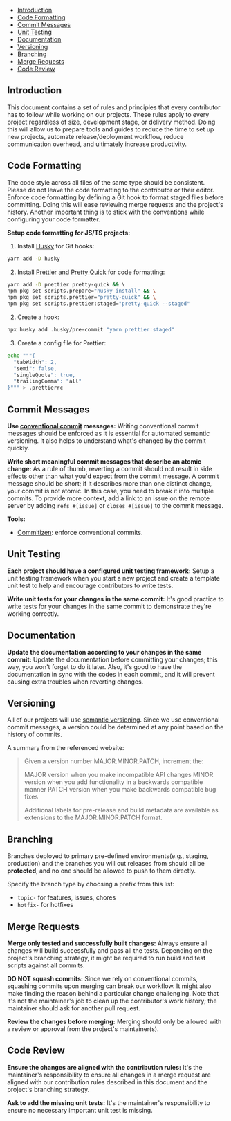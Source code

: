 - [Introduction](#introduction)
- [Code Formatting](#code-formatting)
- [Commit Messages](#commit-messages)
- [Unit Testing](#unit-testing)
- [Documentation](#documentation)
- [Versioning](#versioning)
- [Branching](#branching)
- [Merge Requests](#merge-requests)
- [Code Review](#code-review)

## Introduction

This document contains a set of rules and principles that every contributor has to follow while working on our projects. These rules apply to every project regardless of size, development stage, or delivery method. Doing this will allow us to prepare tools and guides to reduce the time to set up new projects, automate release/deployment workflow, reduce communication overhead, and ultimately increase productivity.

## Code Formatting
The code style across all files of the same type should be consistent. Please do not leave the code formatting to the contributor or their editor. Enforce code formatting by defining a Git hook to format staged files before committing. Doing this will ease reviewing merge requests and the project's history. Another important thing is to stick with the conventions while configuring your code formatter.

**Setup code formatting for JS/TS projects:**
1. Install [Husky](https://typicode.github.io/husky/) for Git hooks:
  ```bash
  yarn add -D husky
  ```
2. Install [Prettier](https://www.npmjs.com/package/prettier) and [Pretty Quick](https://www.npmjs.com/package/pretty-quick) for code formatting:
  ```bash
  yarn add -D prettier pretty-quick && \ 
  npm pkg set scripts.prepare="husky install" && \
  npm pkg set scripts.prettier="pretty-quick" && \
  npm pkg set scripts.prettier:staged="pretty-quick --staged"
  ```
2. Create a hook:
  ```bash
  npx husky add .husky/pre-commit "yarn prettier:staged"
  ```
3. Create a config file for Prettier:
```bash
echo """{
  "tabWidth": 2,
  "semi": false,
  "singleQuote": true,
  "trailingComma": "all"
}""" > .prettierrc
```
## Commit Messages
**Use [conventional commit](https://www.conventionalcommits.org/en/v1.0.0/) messages:**
Writing conventional commit messages should be enforced as it is essential for automated semantic versioning. It also helps to understand what's changed by the commit quickly.

**Write short meaningful commit messages that describe an atomic change:**
As a rule of thumb, reverting a commit should not result in side effects other than what you'd expect from the commit message. 
A commit message should be short; if it describes more than one distinct change, your commit is not atomic. In this case, you need to break it into multiple commits. To provide more context, add a link to an issue on the remote server by adding `refs #[issue]` or `closes #[issue]` to the commit message.

**Tools:**
- [Commitizen](https://github.com/commitizen/cz-cli): enforce conventional commits.

## Unit Testing
**Each project should have a configured unit testing framework:**
Setup a unit testing framework when you start a new project and create a template unit test to help and encourage contributors to write tests.

**Write unit tests for your changes in the same commit:**
It's good practice to write tests for your changes in the same commit to demonstrate they're working correctly.

## Documentation
**Update the documentation according to your changes in the same commit:**
Update the documentation before committing your changes; this way, you won't forget to do it later. Also, it's good to have the documentation in sync with the codes in each commit, and it will prevent causing extra troubles when reverting changes. 

## Versioning
All of our projects will use [semantic versioning](https://semver.org/). Since we use conventional commit messages, a version could be determined at any point based on the history of commits. 

A summary from the referenced website:
> Given a version number MAJOR.MINOR.PATCH, increment the:
>
> MAJOR version when you make incompatible API changes
> MINOR version when you add functionality in a backwards compatible manner
> PATCH version when you make backwards compatible bug fixes
>
> Additional labels for pre-release and build metadata are available as extensions to the MAJOR.MINOR.PATCH format.

## Branching
Branches deployed to primary pre-defined environments(e.g., staging, production) and the branches you will cut releases from should all be **protected**, and no one should be allowed to push to them directly.

Specify the branch type by choosing a prefix from this list:
- `topic-` for features, issues, chores
- `hotfix-` for hotfixes

## Merge Requests
**Merge only tested and successfully built changes:**
Always ensure all changes will build successfully and pass all the tests. Depending on the project's branching strategy, it might be required to run build and test scripts against all commits.

**DO NOT squash commits:**
Since we rely on conventional commits, squashing commits upon merging can break our workflow. It might also make finding the reason behind a particular change challenging. Note that it's not the maintainer's job to clean up the contributor's work history; the maintainer should ask for another pull request.

**Review the changes before merging:**
Merging should only be allowed with a review or approval from the project's maintainer(s).

## Code Review
**Ensure the changes are aligned with the contribution rules:**
It's the maintainer's responsibility to ensure all changes in a merge request are aligned with our contribution rules described in this document and the project's branching strategy.

**Ask to add the missing unit tests:** 
It's the maintainer's responsibility to ensure no necessary important unit test is missing. 

